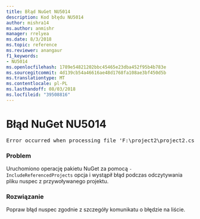 ```yaml
---
title: Błąd NuGet NU5014
description: Kod błędu NU5014
author: mishra14
ms.author: anmishr
manager: rrelyea
ms.date: 8/3/2018
ms.topic: reference
ms.reviewer: anangaur
f1_keywords:
- NU5014
ms.openlocfilehash: 1789e54821202bbc45465e23dba452f95b4b783e
ms.sourcegitcommit: 4d139cb54a46616ae48d1768fa108ae3bf450d5b
ms.translationtype: MT
ms.contentlocale: pl-PL
ms.lasthandoff: 08/03/2018
ms.locfileid: "39508816"
---
```

# <a name="nuget-error-nu5014"></a>Błąd NuGet NU5014
<pre>Error occurred when processing file 'F:\project2\project2.csproj': The 'id' start tag on line 4 position 10 does not match the end tag of 'ids'. Line 4, position 20.</pre>

### <a name="issue"></a>Problem

Uruchomiono operację pakietu NuGet za pomocą `-IncludeReferencedProjects` opcja i wystąpił błąd podczas odczytywania pliku nuspec z przywoływanego projektu.


### <a name="solution"></a>Rozwiązanie

Popraw błąd nuspec zgodnie z szczegóły komunikatu o błędzie na liście.

